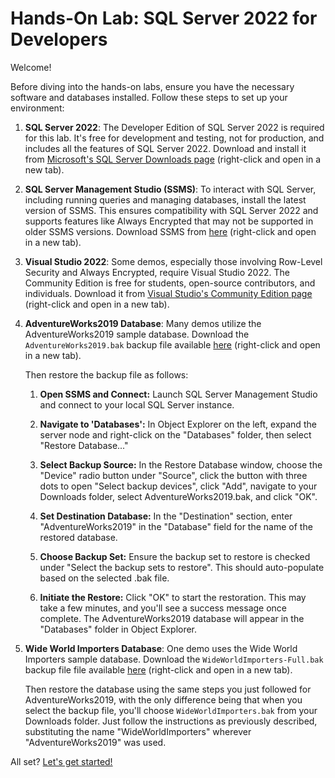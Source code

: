 # Hands-On Lab: SQL Server 2022 for Developers

Welcome!

Before diving into the hands-on labs, ensure you have the necessary software and databases installed. Follow these steps to set up your environment:

1. **SQL Server 2022**: The Developer Edition of SQL Server 2022 is required for this lab. It's free for development and testing, not for production, and includes all the features of SQL Server 2022. Download and install it from [Microsoft's SQL Server Downloads page](https://www.microsoft.com/en-us/sql-server/sql-server-downloads) (right-click and open in a new tab).

2. **SQL Server Management Studio (SSMS)**: To interact with SQL Server, including running queries and managing databases, install the latest version of SSMS. This ensures compatibility with SQL Server 2022 and supports features like Always Encrypted that may not be supported in older SSMS versions. Download SSMS from [here](https://aka.ms/ssmsfullsetup) (right-click and open in a new tab).

3. **Visual Studio 2022**: Some demos, especially those involving Row-Level Security and Always Encrypted, require Visual Studio 2022. The Community Edition is free for students, open-source contributors, and individuals. Download it from [Visual Studio's Community Edition page](https://visualstudio.microsoft.com/vs/community/) (right-click and open in a new tab).

4. **AdventureWorks2019 Database**: Many demos utilize the AdventureWorks2019 sample database. Download the `AdventureWorks2019.bak` backup file available [here](https://1drv.ms/f/s!AiiTRkT0Yvc4xd8Kz1oSgzjbselEIA?e=yFaqjc) (right-click and open in a new tab).

   Then restore the backup file as follows:

   1. **Open SSMS and Connect:** Launch SQL Server Management Studio and connect to your local SQL Server instance.

   2. **Navigate to 'Databases':** In Object Explorer on the left, expand the server node and right-click on the "Databases" folder, then select "Restore Database..."

   3. **Select Backup Source:** In the Restore Database window, choose the "Device" radio button under "Source", click the button with three dots to open "Select backup devices", click "Add", navigate to your Downloads folder, select AdventureWorks2019.bak, and click "OK".

    4. **Set Destination Database:** In the "Destination" section, enter "AdventureWorks2019" in the "Database" field for the name of the restored database.

    5. **Choose Backup Set:** Ensure the backup set to restore is checked under "Select the backup sets to restore". This should auto-populate based on the selected .bak file.

   8. **Initiate the Restore:** Click "OK" to start the restoration. This may take a few minutes, and you'll see a success message once complete. The AdventureWorks2019 database will appear in the "Databases" folder in Object Explorer.


5. **Wide World Importers Database**: One demo uses the Wide World Importers sample database. Download the `WideWorldImporters-Full.bak` backup file file available [here](https://1drv.ms/f/s!AiiTRkT0Yvc4xd8Kz1oSgzjbselEIA?e=yFaqjc) (right-click and open in a new tab).

   Then restore the database using the same steps you just followed for AdventureWorks2019, with the only difference being that when you select the backup file, you'll choose `WideWorldImporters.bak` from your Downloads folder. Just follow the instructions as previously described, substituting the name "WideWorldImporters" wherever "AdventureWorks2019" was used.

All set? [Let's get started!](https://github.com/lennilobel/sql2022-workshop-hol/tree/main/HOL)

